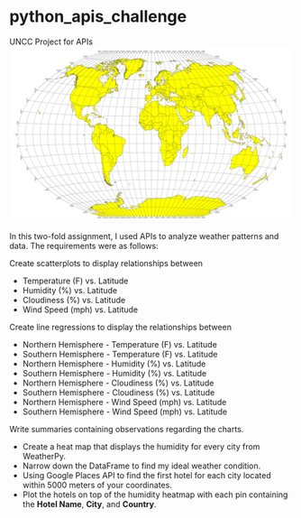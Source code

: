# python_apis_challenge
 UNCC Project for APIs
![Python APIs](https://github.com/AgapeofIcarus/python_apis_challenge/blob/main/equatorsign.png?raw=true)

In this two-fold assignment, I used APIs to analyze weather patterns and data. The requirements were as follows:

Create scatterplots to display relationships between 
* Temperature (F) vs. Latitude
* Humidity (%) vs. Latitude
* Cloudiness (%) vs. Latitude
* Wind Speed (mph) vs. Latitude

Create line regressions to display the relationships between
* Northern Hemisphere - Temperature (F) vs. Latitude
* Southern Hemisphere - Temperature (F) vs. Latitude
* Northern Hemisphere - Humidity (%) vs. Latitude
* Southern Hemisphere - Humidity (%) vs. Latitude
* Northern Hemisphere - Cloudiness (%) vs. Latitude
* Southern Hemisphere - Cloudiness (%) vs. Latitude
* Northern Hemisphere - Wind Speed (mph) vs. Latitude
* Southern Hemisphere - Wind Speed (mph) vs. Latitude

Write summaries containing observations regarding the charts.

* Create a heat map that displays the humidity for every city from WeatherPy.
* Narrow down the DataFrame to find my ideal weather condition.
* Using Google Places API to find the first hotel for each city located within 5000 meters of your coordinates.
* Plot the hotels on top of the humidity heatmap with each pin containing the **Hotel Name**, **City**, and **Country**.

